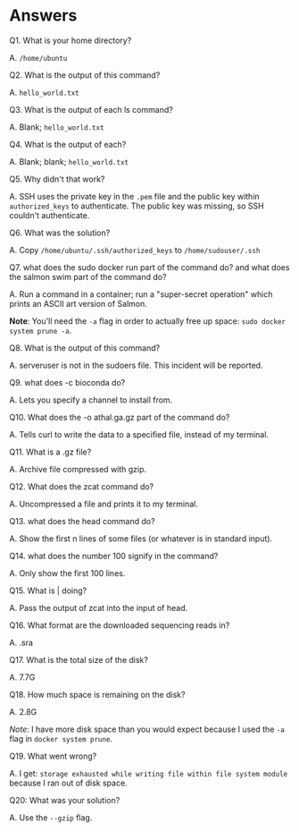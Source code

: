# Answers

Q1. What is your home directory?

A. `/home/ubuntu`

Q2. What is the output of this command?

A. `hello_world.txt`

Q3. What is the output of each ls command?

A. Blank; `hello_world.txt`

Q4. What is the output of each?

A. Blank; blank; `hello_world.txt`

Q5. Why didn't that work?

A. SSH uses the private key in the `.pem` file and the public key within
   `authorized_keys` to authenticate. The public key was missing, so SSH
   couldn't authenticate.

Q6. What was the solution? 

A. Copy `/home/ubuntu/.ssh/authorized_keys` to `/home/sudouser/.ssh`

Q7. what does the sudo docker run part of the command do? and what does the salmon swim part of the command do?

A. Run a command in a container; run a "super-secret operation" which prints an
   ASCII art version of Salmon.

   __Note__: You'll need the `-a` flag in order to actually free up space:
   `sudo docker system prune -a`.

Q8. What is the output of this command?

A. serveruser is not in the sudoers file.  This incident will be reported.

Q9. what does -c bioconda do?

A. Lets you specify a channel to install from.

Q10. What does the -o athal.ga.gz part of the command do?

A. Tells curl to write the data to a specified file, instead of my terminal.

Q11. What is a .gz file?

A. Archive file compressed with gzip.

Q12. What does the zcat command do?

A. Uncompressed a file and prints it to my terminal.

Q13. what does the head command do?

A. Show the first n lines of some files (or whatever is in standard input).

Q14. what does the number 100 signify in the command?

A. Only show the first 100 lines.

Q15. What is | doing?

A. Pass the output of zcat into the input of head.

Q16. What format are the downloaded sequencing reads in?

A. .sra

Q17. What is the total size of the disk?

A. 7.7G

Q18. How much space is remaining on the disk?

A. 2.8G

   _Note_: I have more disk space than you would expect because I used the `-a`
   flag in `docker system prune`.

Q19. What went wrong?

A. I get: `storage exhausted while writing file within file system module`
   because I ran out of disk space.

Q20: What was your solution?

A. Use the `--gzip` flag.
